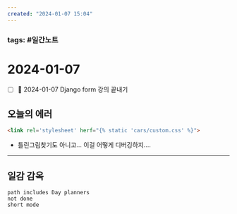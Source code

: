 ```yaml
---
created: "2024-01-07 15:04"
---
```


### tags: #일간노트
  
# 2024-01-07 
- [ ] 📅 2024-01-07 Django form 강의 끝내기
## **오늘의 에러**
```html
<link rel='stylesheet' herf="{% static 'cars/custom.css' %}">
```
- 틀린그림찾기도 아니고... 이걸 어떻게 디버깅하지....
---  
## 일감 감옥  
```tasks  
path includes Day planners
not done  
short mode  
```